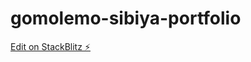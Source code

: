# gomolemo-sibiya-portfolio

[Edit on StackBlitz ⚡️](https://stackblitz.com/edit/gomolemo-sibiya-portfolio)